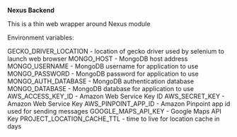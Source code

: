 **Nexus Backend**

This is a thin web wrapper around Nexus module


Environment variables:

GECKO_DRIVER_LOCATION - location of gecko driver used by selenium to launch web browser
MONGO_HOST - MongoDB host address
MONGO_USERNAME - MongoDB username for application to use
MONGO_PASSWORD - MongoDB password for application to use
MONGO_AUTH_DATABASE - MongoDB authentication database
MONGO_DATABASE - MongoDB database for application to use
AWS_ACCESS_KEY_ID - Amazon Web Service Key ID
AWS_SECRET_KEY - Amazon Web Service Key
AWS_PINPOINT_APP_ID - Amazon Pinpoint app id used for sending messages
GOOGLE_MAPS_API_KEY - Google Maps API Key
PROJECT_LOCATION_CACHE_TTL - time to live for location cache in days
